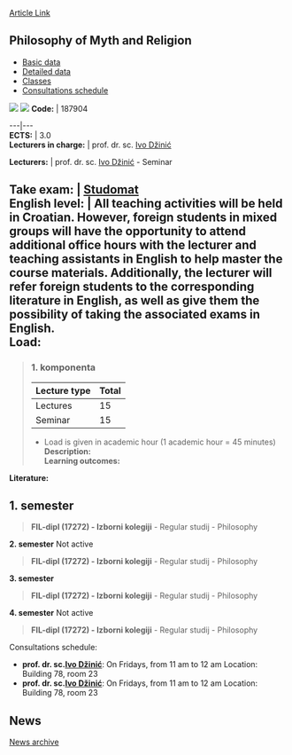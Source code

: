 [Article Link](https://www.fhs.hr/en/course/pomar)

## Philosophy of Myth and Religion
  * [Basic data](https://www.fhs.hr/en/course/pomar#v1id-523820_574255_1_0 "Basic data")
  * [Detailed data](https://www.fhs.hr/en/course/pomar#v1id-523820_574255_1_1 "Detailed data")
  * [Classes](https://www.fhs.hr/en/course/pomar#v1id-523820_574255_1_2 "Classes")
  * [Consultations schedule](https://www.fhs.hr/en/course/pomar#v1id-523820_574255_1_3 "Consultations schedule")


[![](https://www.fhs.hr/img/flags/gif/hr.gif)](https://www.fhs.hr/predmet/fmr) [![](https://www.fhs.hr/img/flags/gif/gb.gif)](https://www.fhs.hr/en/course/pomar)
**Code:** |  187904  
  
---|---  
**ECTS:** |  3.0   
**Lecturers in charge:** |  prof. dr. sc. [Ivo Džinić](https://www.fhs.hr/staff/ivo.dzinic)   
  
**Lecturers:** |  prof. dr. sc. [Ivo Džinić](https://www.fhs.hr/djelatnik/ivo.dzinic) - Seminar  
  
**Take exam:** |  [Studomat](http://www.isvu.hr/studomat)  
**English level:** |  All teaching activities will be held in Croatian. However, foreign students in mixed groups will have the opportunity to attend additional office hours with the lecturer and teaching assistants in English to help master the course materials. Additionally, the lecturer will refer foreign students to the corresponding literature in English, as well as give them the possibility of taking the associated exams in English.   
**Load:**  
---  
> ### 1. komponenta
> | Lecture type | Total  
> ---|---  
> Lectures | 15  
> Seminar | 15  
> * Load is given in academic hour (1 academic hour = 45 minutes)   
**Description:**  
> **Learning outcomes:**  

  
**Literature:**  

  
**1. semester**  
---  
> **FIL-dipl (17272) - Izborni kolegiji** - Regular studij - Philosophy  
>   
  
**2. semester** Not active  
> **FIL-dipl (17272) - Izborni kolegiji** - Regular studij - Philosophy  
>   
  
**3. semester**  
> **FIL-dipl (17272) - Izborni kolegiji** - Regular studij - Philosophy  
>   
  
**4. semester** Not active  
> **FIL-dipl (17272) - Izborni kolegiji** - Regular studij - Philosophy  
>   
Consultations schedule: 
  * **prof. dr. sc.[Ivo Džinić](https://www.fhs.hr/staff/ivo.dzinic)**: 
On Fridays, from 11 am to 12 am
Location: Building 78, room 23 
  * **prof. dr. sc.[Ivo Džinić](https://www.fhs.hr/djelatnik/ivo.dzinic)**: 
On Fridays, from 11 am to 12 am
Location: Building 78, room 23 


## News
[News archive](https://www.fhs.hr/en/course/pomar?@=2160p#news_115214 "News archive")
